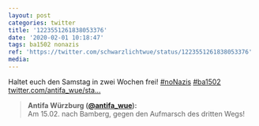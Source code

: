 ```yaml
---
layout: post
categories: twitter
title: '1223551261838053376'
date: '2020-02-01 10:18:47'
tags: ba1502 nonazis
ref: 'https://twitter.com/schwarzlichtwue/status/1223551261838053376'
media:
---
```

Haltet euch den Samstag in zwei Wochen frei! [#noNazis](/t/nonazis) [#ba1502](/t/ba1502) [twitter.com/antifa_wue/sta…](https://twitter.com/antifa_wue/status/1223550978554769408)
> <b>Antifa Würzburg ([@antifa_wue](https://twitter.com/antifa_wue)):</b>  
>Am 15.02. nach Bamberg, gegen den Aufmarsch des dritten Wegs!   

